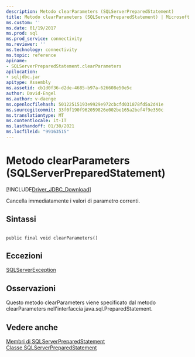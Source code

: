 ```yaml
---
description: Metodo clearParameters (SQLServerPreparedStatement)
title: Metodo clearParameters (SQLServerPreparedStatement) | Microsoft Docs
ms.custom: ''
ms.date: 01/19/2017
ms.prod: sql
ms.prod_service: connectivity
ms.reviewer: ''
ms.technology: connectivity
ms.topic: reference
apiname:
- SQLServerPreparedStatement.clearParameters
apilocation:
- sqljdbc.jar
apitype: Assembly
ms.assetid: cb1d0f36-d2de-4685-b97a-626608e50e5c
author: David-Engel
ms.author: v-daenge
ms.openlocfilehash: 50122515193e9929e972cbcfd031878fd5a2d41e
ms.sourcegitcommit: 33f0f190f962059826e002be165a2bef4f9e350c
ms.translationtype: MT
ms.contentlocale: it-IT
ms.lasthandoff: 01/30/2021
ms.locfileid: "99163515"
---
```

# <a name="clearparameters-method-sqlserverpreparedstatement"></a>Metodo clearParameters (SQLServerPreparedStatement)
[!INCLUDE[Driver_JDBC_Download](../../../includes/driver_jdbc_download.md)]

  Cancella immediatamente i valori di parametro correnti.  
  
## <a name="syntax"></a>Sintassi  
  
```  
  
public final void clearParameters()  
```  
  
## <a name="exceptions"></a>Eccezioni  
 [SQLServerException](../../../connect/jdbc/reference/sqlserverexception-class.md)  
  
## <a name="remarks"></a>Osservazioni  
 Questo metodo clearParameters viene specificato dal metodo clearParameters nell'interfaccia java.sql.PreparedStatement.  
  
## <a name="see-also"></a>Vedere anche  
 [Membri di SQLServerPreparedStatement](../../../connect/jdbc/reference/sqlserverpreparedstatement-members.md)   
 [Classe SQLServerPreparedStatement](../../../connect/jdbc/reference/sqlserverpreparedstatement-class.md)  
  
  

